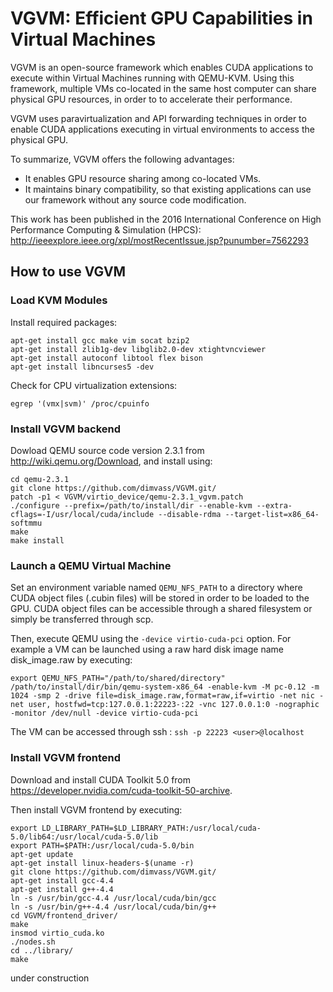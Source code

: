 # VGVM: Efficient GPU Capabilities in Virtual Machines

VGVM is an open-source framework which enables CUDA applications to execute within Virtual Machines running with QEMU-KVM. Using this framework, multiple VMs co-located in the same host computer can share physical GPU resources, in order to to accelerate their performance.

VGVM uses paravirtualization and API forwarding techniques in order to enable CUDA applications executing in virtual environments to access the physical GPU. 

To summarize, VGVM offers the following advantages:
- It enables GPU resource sharing among co-located VMs.
- It maintains binary compatibility, so that existing applications can use our framework without any source code modification.

This work has been published in the 2016 International Conference on High Performance Computing & Simulation (HPCS):
http://ieeexplore.ieee.org/xpl/mostRecentIssue.jsp?punumber=7562293

## How to use VGVM

### Load KVM Modules

Install required packages:

```
apt-get install gcc make vim socat bzip2
apt-get install zlib1g-dev libglib2.0-dev xtightvncviewer
apt-get install autoconf libtool flex bison
apt-get install libncurses5 -dev
```

Check for CPU virtualization extensions:

```
egrep '(vmx|svm)' /proc/cpuinfo
```

### Install VGVM backend

Dowload QEMU source code version 2.3.1 from http://wiki.qemu.org/Download, and install using:

```
cd qemu-2.3.1
git clone https://github.com/dimvass/VGVM.git/
patch -p1 < VGVM/virtio_device/qemu-2.3.1_vgvm.patch
./configure --prefix=/path/to/install/dir --enable-kvm --extra-cflags=-I/usr/local/cuda/include --disable-rdma --target-list=x86_64-softmmu
make
make install
```
### Launch a QEMU Virtual Machine

Set an environment variable named ```QEMU_NFS_PATH``` to a directory where CUDA object files (.cubin files) will be stored in order to be loaded to the GPU. CUDA object files can be accessible through a shared filesystem or simply be transferred through scp. 

Then, execute QEMU using the ```-device virtio-cuda-pci``` option. For example a VM can be launched using a raw hard disk image name disk_image.raw by executing:

```
export QEMU_NFS_PATH="/path/to/shared/directory"
/path/to/install/dir/bin/qemu-system-x86_64 -enable-kvm -M pc-0.12 -m 1024 -smp 2 -drive file=disk_image.raw,format=raw,if=virtio -net nic -net user, hostfwd=tcp:127.0.0.1:22223-:22 -vnc 127.0.0.1:0 -nographic -monitor /dev/null -device virtio-cuda-pci
```
The VM can be accessed through ssh : ```ssh -p 22223 <user>@localhost```

### Install VGVM frontend

Download and install CUDA Toolkit 5.0 from https://developer.nvidia.com/cuda-toolkit-50-archive.

Then install VGVM frontend by executing:

```
export LD_LIBRARY_PATH=$LD_LIBRARY_PATH:/usr/local/cuda-5.0/lib64:/usr/local/cuda-5.0/lib
export PATH=$PATH:/usr/local/cuda-5.0/bin
apt-get update
apt-get install linux-headers-$(uname -r)
git clone https://github.com/dimvass/VGVM.git/
apt-get install gcc-4.4
apt-get install g++-4.4
ln -s /usr/bin/gcc-4.4 /usr/local/cuda/bin/gcc
ln -s /usr/bin/g++-4.4 /usr/local/cuda/bin/g++
cd VGVM/frontend_driver/
make
insmod virtio_cuda.ko
./nodes.sh
cd ../library/
make
```

under construction
